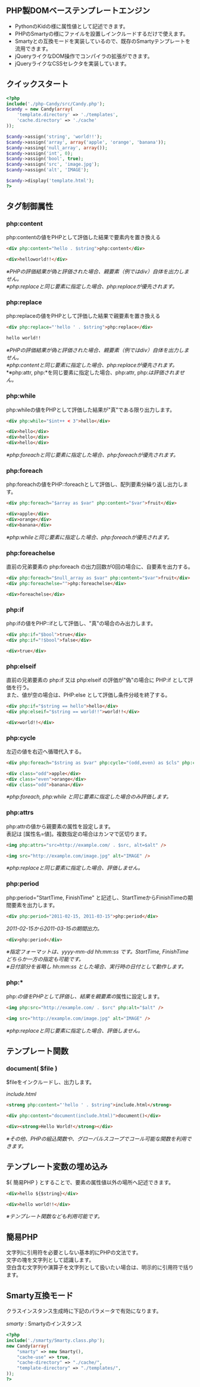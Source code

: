 ## PHP製DOMベーステンプレートエンジン

* PythonのKidの様に属性値として記述できます。
* PHPのSmartyの様にファイルを設置しインクルードするだけで使えます。
* Smartyとの互換モードを実装しているので、既存のSmartyテンプレートを流用できます。
* jQueryライクなDOM操作でコンパイラの拡張ができます。
* jQueryライクなCSSセレクタを実装しています。

## クイックスタート

```php
<?php
include('./php-Candy/src/Candy.php');
$candy = new Candy(array(
	'template.directory' => './templates',
	'cache.directory' => './cache'
));

$candy->assign('string', 'world!!');
$candy->assign('array', array('apple', 'orange', 'banana'));
$candy->assing('null_array', array());
$candy->assign('int', 0);
$candy->assign('bool', true);
$candy->assign('src', 'image.jpg');
$candy->assign('alt', 'IMAGE');

$candy->display('template.html');
?>
```

## タグ制御属性

### php:content

php:contentの値をPHPとして評価した結果で要素内を置き換える

```html
<div php:content="hello . $string">php:content</div>
```
```html
<div>helloworld!!</div>
```

*※PHPの評価結果が偽と評価された場合、親要素（例ではdiv）自体を出力しません。*  
*※php:replaceと同じ要素に指定した場合、php:replaceが優先されます。*

### php:replace

php:replaceの値をPHPとして評価した結果で親要素を置き換える

```html
<div php:replace="'hello ' . $string">php:replace</div>
```
```html
hello world!!
```

*※PHPの評価結果が偽と評価された場合、親要素（例ではdiv）自体を出力しません。*  
*※php:contentと同じ要素に指定した場合、php:replaceが優先されます。*  
*※php:attr, php:*を同じ要素に指定した場合、php:attr, php:*は評価されません。*

### php:while

php:whileの値をPHPとして評価した結果が"真"である限り出力します。

```html
<div php:while="$int++ < 3">hello</div>
```
```html
<div>hello</div>
<div>hello</div>
<div>hello</div>
```

*※php:foreachと同じ要素に指定した場合、php:foreachが優先されます。*

### php:foreach

php:foreachの値をPHP::foreachとして評価し、配列要素分繰り返し出力します。

```html
<div php:foreach="$array as $var" php:content="$var">fruit</div>
```
```html
<div>apple</div>
<div>orange</div>
<div>banana</div>
```

*※php:whileと同じ要素に指定した場合、php:foreachが優先されます。*

### php:foreachelse

直前の兄弟要素の php:foreach の出力回数が0回の場合に、自要素を出力する。

```html
<div php:foreach="$null_array as $var" php:content="$var">fruit</div>
<div php:foreachelse="">php:foreachelse</div>
```
```html
<div>foreachelse</div>
```

### php:if

php:ifの値をPHP::ifとして評価し、"真"の場合のみ出力します。

```html
<div php:if="$bool">true</div>
<div php:if="!$bool">false</div>
```
```html
<div>true</div>
```

### php:elseif

直前の兄弟要素の php:if 又は php:elseif の評価が"偽"の場合に PHP:if として評価を行う。  
また、値が空の場合は、PHP:else として評価し条件分岐を終了する。

```html
<div php:if="$string == hello">hello</div>
<div php:elseif="$string == world!!">world!!</div>
```
```html
<div>world!!</div>
```

### php:cycle

左辺の値を右辺へ循環代入する。

```html
<div php:foreach="$string as $var" php:cycle="(odd,even) as $cls" php:class="$cls" php:content="$var">fruit</div>
```
```html
<div class="odd">apple</div>
<div class="even">orange</div>
<div class="odd">banana</div>
```

*※php:foreach, php:while と同じ要素に指定した場合のみ評価します。*

### php:attrs

php:attrの値から親要素の属性を設定します。  
表記は [属性名=値]。複数指定の場合はカンマで区切ります。

```html
<img php:attrs="src=http://example.com/ . $src, alt=$alt" />
```
```html
<img src="http://example.com/image.jpg" alt="IMAGE" />
```

*※php:replaceと同じ要素に指定した場合、評価しません。*

### php:period

php:period="StartTime, FinishTime" と記述し、StartTimeからFinishTimeの期間要素を出力します。

```html
<div php:period="2011-02-15, 2011-03-15">php:period</div>
```

*2011-02-15から2011-03-15の期間出力。*

```html
<div>php:period</div>
```

*※指定フォーマットは、*yyyy-mm-dd hh:mm:ss* です。StartTime, FinishTime どちらか一方の指定も可能です。*  
*※日付部分を省略し *hh:mm:ss* とした場合、実行時の日付として動作します。*

### php:*

php:*の値をPHPとして評価し、結果を親要素の*属性に設定します。

```html
<img php:src="http://example.com/ . $src" php:alt="$alt" />
```
```html
<img src="http://example.com/image.jpg" alt="IMAGE" />
```

*※php:replaceと同じ要素に指定した場合、評価しません。*

## テンプレート関数

### document( $file )

$fileをインクルードし、出力します。

*include.html*

```html
<strong php:content="'hello ' . $string">include.html</strong>
```
```html
<div php:content="document(include.html)">document()</div>
```
```html
<div><strong>Hello World!</strong></div>
```

*※その他、PHPの組込関数や、グローバルスコープでコール可能な関数を利用できます。*

## テンプレート変数の埋め込み

${ 簡易PHP } とすることで、要素の属性値以外の場所へ記述できます。

```html
<div>hello ${$string}</div>
```
```html
<div>hello world!!</div>
```

*※テンプレート関数なども利用可能です。*

## 簡易PHP

文字列に引用符を必要としない基本的にPHPの文法です。  
文字の塊を文字列として認識します。  
空白含む文字列や演算子を文字列として扱いたい場合は、明示的に引用符で括ります。

## Smarty互換モード

クラスインスタンス生成時に下記のパラメータで有効になります。

*smarty* : Smartyのインスタンス

```php
<?php
include('./smarty/Smarty.class.php');
new Candy(array(
	"smarty" => new Smarty(),
	"cache-use" => true,
	"cache-directory" => "./cache/",
	"template-directory" => "./templates/",
));
?>
```
